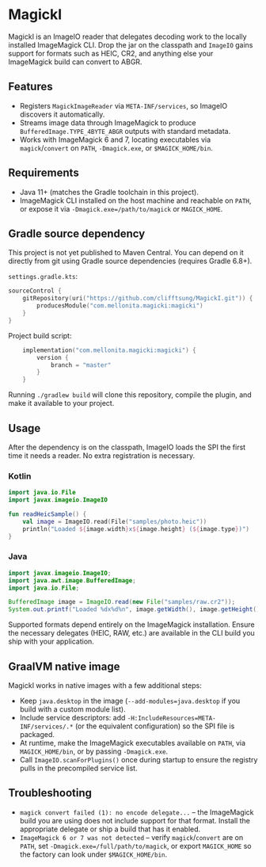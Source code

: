 # MagickI

MagickI is an ImageIO reader that delegates decoding work to the locally installed ImageMagick CLI. Drop the jar on the classpath and `ImageIO` gains support for formats such as HEIC, CR2, and anything else your ImageMagick build can convert to ABGR.

## Features
- Registers `MagickImageReader` via `META-INF/services`, so ImageIO discovers it automatically.
- Streams image data through ImageMagick to produce `BufferedImage.TYPE_4BYTE_ABGR` outputs with standard metadata.
- Works with ImageMagick 6 and 7, locating executables via `magick`/`convert` on `PATH`, `-Dmagick.exe`, or `$MAGICK_HOME/bin`.

## Requirements
- Java 11+ (matches the Gradle toolchain in this project).
- ImageMagick CLI installed on the host machine and reachable on `PATH`, or expose it via `-Dmagick.exe=/path/to/magick` or `MAGICK_HOME`.

## Gradle source dependency
This project is not yet published to Maven Central. You can depend on it directly from git using Gradle source dependencies (requires Gradle 6.8+).

`settings.gradle.kts`:

```kotlin
sourceControl {
    gitRepository(uri("https://github.com/clifftsung/MagickI.git")) {
        producesModule("com.mellonita.magicki:magicki")
    }
}
```

Project build script:

```kotlin
    implementation("com.mellonita.magicki:magicki") {
        version {
            branch = "master"
        }
    }
```

Running `./gradlew build` will clone this repository, compile the plugin, and make it available to your project.

## Usage
After the dependency is on the classpath, ImageIO loads the SPI the first time it needs a reader. No extra registration is necessary.

### Kotlin

```kotlin
import java.io.File
import javax.imageio.ImageIO

fun readHeicSample() {
    val image = ImageIO.read(File("samples/photo.heic"))
    println("Loaded ${image.width}x${image.height} (${image.type})")
}
```

### Java

```java
import javax.imageio.ImageIO;
import java.awt.image.BufferedImage;
import java.io.File;

BufferedImage image = ImageIO.read(new File("samples/raw.cr2"));
System.out.printf("Loaded %dx%d%n", image.getWidth(), image.getHeight());
```

Supported formats depend entirely on the ImageMagick installation. Ensure the necessary delegates (HEIC, RAW, etc.) are available in the CLI build you ship with your application.

## GraalVM native image
MagickI works in native images with a few additional steps:
- Keep `java.desktop` in the image (`--add-modules=java.desktop` if you build with a custom module list).
- Include service descriptors: add `-H:IncludeResources=META-INF/services/.*` (or the equivalent configuration) so the SPI file is packaged.
- At runtime, make the ImageMagick executables available on `PATH`, via `MAGICK_HOME/bin`, or by passing `-Dmagick.exe`.
- Call `ImageIO.scanForPlugins()` once during startup to ensure the registry pulls in the precompiled service list.

## Troubleshooting
- `magick convert failed (1): no encode delegate...` – the ImageMagick build you are using does not include support for that format. Install the appropriate delegate or ship a build that has it enabled.
- `ImageMagick 6 or 7 was not detected` – verify `magick`/`convert` are on `PATH`, set `-Dmagick.exe=/full/path/to/magick`, or export `MAGICK_HOME` so the factory can look under `$MAGICK_HOME/bin`.

